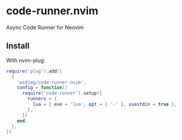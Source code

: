 # code-runner.nvim

Async Code Runner for Neovim

## Install

With nvim-plug:

```lua
require('plug').add({
  {
    'wsdjeg/code-runner.nvim',
    config = function()
      require('code-runner').setup({
        runners = {
          lua = { exe = 'lua', opt = { '-' }, usestdin = true },
        },
      })
    end,
  },
})
```
